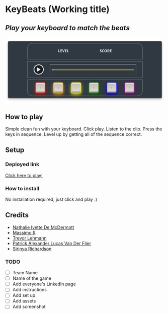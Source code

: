 # KeyBeats (Working title)
## *Play your keyboard to match the beats*

![image info](./media/images/keybeats_game.png)

## How to play
Simple clean fun with your keyboard.
Click play.
Listen to the clip.
Press the keys in sequence.
Level up by getting all of the sequence correct.

## Setup

### Deployed link

[Click here to play!](https://www.example.com)

### How to install
No installation required, just click and play :)

## Credits

* [Nathalie Ivette De McDermott](https://www.linkedin.com)
* [Massimo R](https://www.linkedin.com)
* [Trevor Lehmann](https://www.linkedin.com)
* [Patrick Alexander Lucas Van Der Flier](https://www.linkedin.com)
* [Sirinya Richardson](https://www.linkedin.com)


### TODO
- [ ] Team Name  
- [ ] Name of the game  
- [ ] Add everyone's LinkedIn page  
- [ ] Add instructions  
- [ ] Add set up  
- [ ] Add assets  
- [ ] Add screenshot  
